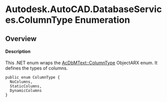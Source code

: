 # Autodesk.AutoCAD.DatabaseServices.ColumnType Enumeration

## Overview

#### Description
This .NET enum wraps the [AcDbMText::ColumnType](AcDbMText__ColumnType.md) ObjectARX enum. 
It defines the types of columns.
```text
public enum ColumnType {
  NoColumns,
  StaticColumns,
  DynamicColumns
}
```